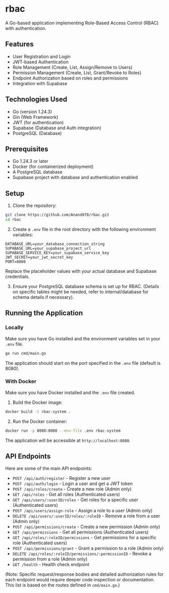 # rbac

A Go-based application implementing Role-Based Access Control (RBAC) with authentication.

## Features

- User Registration and Login
- JWT-based Authentication
- Role Management (Create, List, Assign/Remove to Users)
- Permission Management (Create, List, Grant/Revoke to Roles)
- Endpoint Authorization based on roles and permissions
- Integration with Supabase

## Technologies Used

- Go (version 1.24.3)
- Gin (Web Framework)
- JWT (for authentication)
- Supabase (Database and Auth integration)
- PostgreSQL (Database)

## Prerequisites

- Go 1.24.3 or later
- Docker (for containerized deployment)
- A PostgreSQL database
- Supabase project with database and authentication enabled

## Setup

1. Clone the repository:

```bash
git clone https://github.com/Anand078/rbac.git
cd rbac
```

2. Create a `.env` file in the root directory with the following environment variables:

```
DATABASE_URL=your_database_connection_string
SUPABASE_URL=your_supabase_project_url
SUPABASE_SERVICE_KEY=your_supabase_service_key
JWT_SECRET=your_jwt_secret_key
PORT=8080
```

Replace the placeholder values with your actual database and Supabase credentials.

3. Ensure your PostgreSQL database schema is set up for RBAC. (Details on specific tables might be needed, refer to internal/database for schema details if necessary).

## Running the Application

### Locally

Make sure you have Go installed and the environment variables set in your `.env` file.

```bash
go run cmd/main.go
```

The application should start on the port specified in the `.env` file (default is 8080).

### With Docker

Make sure you have Docker installed and the `.env` file created.

1. Build the Docker image:

```bash
docker build -t rbac-system .
```

2. Run the Docker container:

```bash
docker run -p 8080:8080 --env-file .env rbac-system
```

The application will be accessible at `http://localhost:8080`.

## API Endpoints

Here are some of the main API endpoints:

- `POST /api/auth/register` - Register a new user
- `POST /api/auth/login` - Login a user and get a JWT token
- `POST /api/roles/create` - Create a new role (Admin only)
- `GET /api/roles` - Get all roles (Authenticated users)
- `GET /api/users/:userID/roles` - Get roles for a specific user (Authenticated users)
- `POST /api/users/assign-role` - Assign a role to a user (Admin only)
- `DELETE /api/users/:userID/roles/:roleID` - Remove a role from a user (Admin only)
- `POST /api/permissions/create` - Create a new permission (Admin only)
- `GET /api/permissions` - Get all permissions (Authenticated users)
- `GET /api/roles/:roleID/permissions` - Get permissions for a specific role (Authenticated users)
- `POST /api/permissions/grant` - Grant a permission to a role (Admin only)
- `DELETE /api/roles/:roleID/permissions/:permissionID` - Revoke a permission from a role (Admin only)
- `GET /health` - Health check endpoint

(Note: Specific request/response bodies and detailed authorization rules for each endpoint would require deeper code inspection or documentation. This list is based on the routes defined in `cmd/main.go`.)
